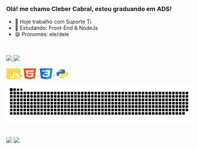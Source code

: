 ### Olá! me chamo Cleber Cabral, estou graduando em ADS!
- 🔭 Hoje trabalho com Suporte Ti
- 🌱 Estudando: Front-End & NodeJs
- 😄 Pronomes: ele/dele

<div>
<br>
<br>
  <a href="https://github.com/clebercmsf">
  <img width="48%" src="https://github-readme-stats.vercel.app/api?username=clebercmsf&show_icons=true&theme=dracula&include_all_commits=true&count_private=true"/>
  <img width="40%" src="https://github-readme-stats.vercel.app/api/top-langs/?username=clebercmsf&layout=compact&langs_count=7&theme=dracula"/>
  
</div>
  
<div style="display: inline_block"><br>
  <img align="center" alt="Cleber-Js" height="30" width="40" src="https://raw.githubusercontent.com/devicons/devicon/master/icons/javascript/javascript-plain.svg">
  <img align="center" alt="Cleber-HTML" height="30" width="40" src="https://raw.githubusercontent.com/devicons/devicon/master/icons/html5/html5-original.svg">
  <img align="center" alt="Cleber-CSS" height="30" width="40" src="https://raw.githubusercontent.com/devicons/devicon/master/icons/css3/css3-original.svg">
  <img align="center" alt="Cleber-Python" height="30" width="40" src="https://raw.githubusercontent.com/devicons/devicon/master/icons/python/python-original.svg">
  
  ![snake gif](https://github.com/clebercmsf/clebercmsf/blob/output/github-contribution-grid-snake.svg)
</div>

##

<div> 
  <a href = "mailto:cleber.cmsf@gmail.com"><img src="https://img.shields.io/badge/-Gmail-%23333?style=for-the-badge&logo=gmail&logoColor=white" target="_blank"></a>
  <a href="https://www.linkedin.com/in/clebercmsf/" target="_blank"><img src="https://img.shields.io/badge/-LinkedIn-%230077B5?style=for-the-badge&logo=linkedin&logoColor=white" target="_blank"></a> 
</div>
